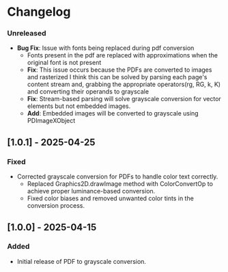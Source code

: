 # Changelog

### Unreleased
- **Bug Fix**: Issue with fonts being replaced during pdf conversion
  - Fonts present in the pdf are replaced with approximations when the original font is not
    present
  - **Fix**: This issue occurs because the PDFs are converted to images and rasterized
    I think this can be solved by parsing each page's content stream and, grabbing the appropriate operators(rg, RG, k, K)
    and converting their operands to grayscale
  - **Fix**: Stream-based parsing will solve grayscale conversion for vector elements but not embedded images.
  - **Add**: Embedded images will be converted to grayscale using PDImageXObject
## [1.0.1] - 2025-04-25
### Fixed
- Corrected grayscale conversion for PDFs to handle color text correctly.
    - Replaced Graphics2D.drawImage method with ColorConvertOp to achieve proper luminance-based conversion.
    - Fixed color biases and removed unwanted color tints in the conversion process.

## [1.0.0] - 2025-04-15
### Added
- Initial release of PDF to grayscale conversion.
